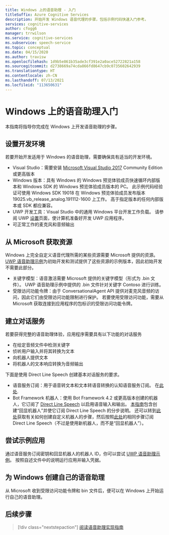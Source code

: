 ```yaml
---
title: Windows 上的语音助理 - 入门
titleSuffix: Azure Cognitive Services
description: 开始开发 Windows 语音代理的步骤，包括示例代码快速入门参考。
services: cognitive-services
author: cfogg6
manager: trrwilson
ms.service: cognitive-services
ms.subservice: speech-service
ms.topic: conceptual
ms.date: 04/15/2020
ms.author: travisw
ms.openlocfilehash: 1d9b5e861b35ade3cf391e2a0ace52722821a158
ms.sourcegitcommit: d2738669a74cda866fd8647cb9c0735602642939
ms.translationtype: HT
ms.contentlocale: zh-CN
ms.lasthandoff: 07/13/2021
ms.locfileid: "113650631"
---
```

# <a name="getting-started-with-voice-assistants-on-windows"></a>Windows 上的语音助理入门

本指南将指导你完成在 Windows 上开发语音助理的步骤。

## <a name="set-up-your-development-environment"></a>设置开发环境

若要开始开发适用于 Windows 的语音助理，需要确保具有适当的开发环境。

- Visual Studio：需要安装 [Microsoft Visual Studio 2017](https://visualstudio.microsoft.com/) Community Edition 或更高版本
- Windows 版本：具有 Windows 的 Windows 预览体验成员快速循环内部版本和 Windows SDK 的 Windows 预览体验成员版本的 PC。 此示例代码经验证可使用 Windows SDK 19018 在 Windows 预览体验成员发布版本 19025.vb_release_analog.191112-1600 上工作。 高于指定版本的任何内部版本或 SDK 都应兼容。
- UWP 开发工具：Visual Studio 中的通用 Windows 平台开发工作负载。 请参阅 UWP [设置](/windows/uwp/get-started/get-set-up)页面，使计算机准备好开发 UWP 应用程序。
- 可正常工作的麦克风和音频输出

## <a name="obtain-resources-from-microsoft"></a>从 Microsoft 获取资源

Windows 上完全自定义语音代理所需的某些资源需要 Microsoft 提供的资源。 [UWP 语音助理示例](windows-voice-assistants-faq.yml#the-uwp-voice-assistant-sample)为初始开发和测试提供了这些资源的示例版本，因此初始开发不需要此部分。

- 关键字模型：语音激活需要 Microsoft 提供的关键字模型（形式为 .bin 文件）。 UWP 语音助理示例中提供的 .bin 文件针对关键字 Contoso 进行训练。
- 受限访问功能令牌：由于 ConversationalAgent API 提供对麦克风音频的访问，因此它们由受限访问功能限制进行保护。 若要使用受限访问功能，需要从 Microsoft 获取连接到应用程序的包标识的受限访问功能令牌。

## <a name="establish-a-dialog-service"></a>建立对话服务

若要获得完整的语音助理体验，应用程序需要具有以下功能的对话服务

- 在给定音频文件中检测关键字
- 侦听用户输入并将其转换为文本
- 向机器人提供文本
- 将机器人的文本响应转换为音频输出

下面是使用 Direct Line Speech 创建基本对话服务的要求。

- 语音服务订阅：用于语音转文本和文本转语音转换的认知语音服务订阅。 在[此处](./overview.md#try-the-speech-service-for-free).
- Bot Framework 机器人：使用 Bot Framework 4.2 或更高版本创建的机器人，它订阅了 [Direct Line Speech](./direct-line-speech.md) 以启用语音输入和输出。 [本指南](./tutorial-voice-enable-your-bot-speech-sdk.md)包含创建“回显机器人”并使它订阅 Direct Line Speech 的分步说明。 还可以转到[此处](https://blog.botframework.com/2018/05/07/build-a-microsoft-bot-framework-bot-with-the-bot-builder-sdk-v4/)获取有关如何创建自定义机器人的步骤，然后按照[此处](./tutorial-voice-enable-your-bot-speech-sdk.md)的相同步骤订阅 Direct Line Speech（不过是使用新机器人，而不是“回显机器人”）。

## <a name="try-out-the-sample-app"></a>尝试示例应用

通过语音服务订阅密钥和回显机器人的机器人 ID，你可以尝试 [UWP 语音助理示例](windows-voice-assistants-faq.yml#the-uwp-voice-assistant-sample)。 按照自述文件中的说明运行应用并输入凭据。

## <a name="create-your-own-voice-assistant-for-windows"></a>为 Windows 创建自己的语音助理

从 Microsoft 收到受限访问功能令牌和 bin 文件后，便可以在 Windows 上开始运行自己的语音助理。

## <a name="next-steps"></a>后续步骤

> [!div class="nextstepaction"]
> [阅读语音助理实现指南](windows-voice-assistants-implementation-guide.md)